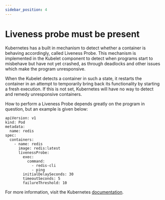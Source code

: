 ```yaml
---
sidebar_position: 4
---
```


# Liveness probe must be present

Kubernetes has a built in mechanism to detect whether a container is
behaving accordingly, called Liveness Probe. This mechanism is
implemented in the Kubelet component to detect when programs start to
misbehave but have not yet crashed, as through deadlocks and other
issues which make the program unresponsive.

When the Kubelet detects a container in such a state, it restarts the
container in an attempt to temporarily bring back its functionality by
starting a fresh execution. If this is not set, Kubernetes will have no
way to detect and remedy unresponsive containers.

How to perform a Liveness Probe depends greatly on the program in
question, but an example is given below:

```
apiVersion: v1
kind: Pod
metadata:
  name: redis
spec:
  containers:
    - name: redis
      image: redis:latest
      livenessProbe:
        exec:
          command:
            - redis-cli
            - ping
        initialDelaySeconds: 30
        timeoutSeconds: 5
        failureThreshold: 10
```

For more information, visit the Kubernetes
[documentation](https://kubernetes.io/docs/tasks/configure-pod-container/configure-liveness-readiness-startup-probes).
